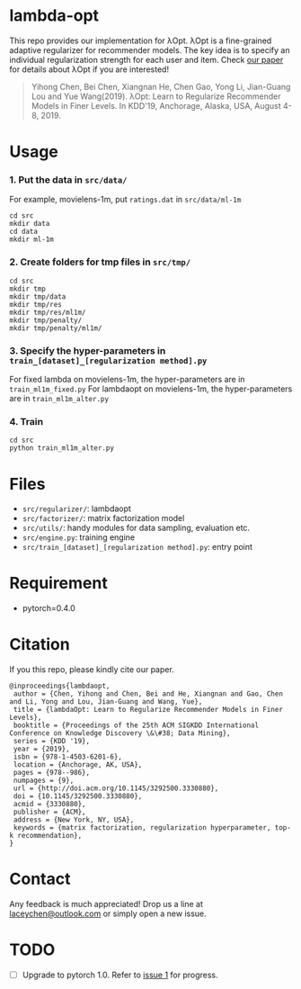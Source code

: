# lambda-opt
This repo provides our implementation for λOpt. λOpt is a fine-grained adaptive regularizer for recommender models. The key idea is to specify an individual regularization strength for each user and item. Check [our paper](https://arxiv.org/abs/1905.11596) for details about λOpt if you are interested!

> Yihong Chen, Bei Chen, Xiangnan He, Chen Gao, Yong Li, Jian-Guang Lou and Yue Wang(2019). λOpt: Learn to Regularize Recommender Models in Finer Levels. In KDD'19, Anchorage, Alaska, USA, August 4-8, 2019.

# Usage

### 1. Put the data in `src/data/`
For example, movielens-1m, put `ratings.dat` in `src/data/ml-1m`
```
cd src
mkdir data
cd data 
mkdir ml-1m
```

### 2. Create folders for tmp files in `src/tmp/`
```
cd src
mkdir tmp
mkdir tmp/data
mkdir tmp/res
mkdir tmp/res/ml1m/
mkdir tmp/penalty/
mkdir tmp/penalty/ml1m/
```

### 3. Specify the hyper-parameters in `train_[dataset]_[regularization method].py`
For fixed lambda on movielens-1m, the hyper-parameters are in `train_ml1m_fixed.py`
For lambdaopt on movielens-1m, the hyper-parameters are in `train_ml1m_alter.py`

### 4. Train
```
cd src
python train_ml1m_alter.py
```

# Files

- `src/regularizer/`: lambdaopt
- `src/factorizer/`: matrix factorization model
- `src/utils/`: handy modules for data sampling, evaluation etc.
- `src/engine.py`: training engine
- `src/train_[dataset]_[regularization method].py`: entry point

# Requirement
- pytorch=0.4.0

# Citation
If you this repo, please kindly cite our paper.
```
@inproceedings{lambdaopt,
 author = {Chen, Yihong and Chen, Bei and He, Xiangnan and Gao, Chen and Li, Yong and Lou, Jian-Guang and Wang, Yue},
 title = {lambdaOpt: Learn to Regularize Recommender Models in Finer Levels},
 booktitle = {Proceedings of the 25th ACM SIGKDD International Conference on Knowledge Discovery \&\#38; Data Mining},
 series = {KDD '19},
 year = {2019},
 isbn = {978-1-4503-6201-6},
 location = {Anchorage, AK, USA},
 pages = {978--986},
 numpages = {9},
 url = {http://doi.acm.org/10.1145/3292500.3330880},
 doi = {10.1145/3292500.3330880},
 acmid = {3330880},
 publisher = {ACM},
 address = {New York, NY, USA},
 keywords = {matrix factorization, regularization hyperparameter, top-k recommendation},
} 
```
# Contact
Any feedback is much appreciated! Drop us a line at laceychen@outlook.com or simply open a new issue.

# TODO
- [ ] Upgrade to pytorch 1.0. Refer to [issue 1](https://github.com/LaceyChen17/lambda-opt/issues/1) for progress.



